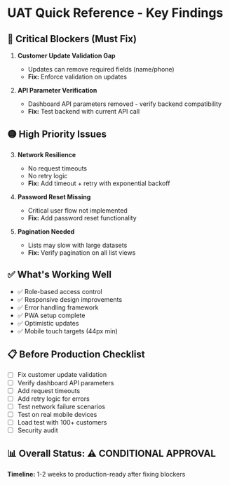 # UAT Quick Reference - Key Findings

## 🚨 Critical Blockers (Must Fix)

1. **Customer Update Validation Gap**
   - Updates can remove required fields (name/phone)
   - **Fix:** Enforce validation on updates

2. **API Parameter Verification**
   - Dashboard API parameters removed - verify backend compatibility
   - **Fix:** Test backend with current API call

## 🟡 High Priority Issues

3. **Network Resilience**
   - No request timeouts
   - No retry logic
   - **Fix:** Add timeout + retry with exponential backoff

4. **Password Reset Missing**
   - Critical user flow not implemented
   - **Fix:** Add password reset functionality

5. **Pagination Needed**
   - Lists may slow with large datasets
   - **Fix:** Verify pagination on all list views

## ✅ What's Working Well

- ✅ Role-based access control
- ✅ Responsive design improvements
- ✅ Error handling framework
- ✅ PWA setup complete
- ✅ Optimistic updates
- ✅ Mobile touch targets (44px min)

## 📋 Before Production Checklist

- [ ] Fix customer update validation
- [ ] Verify dashboard API parameters
- [ ] Add request timeouts
- [ ] Add retry logic for errors
- [ ] Test network failure scenarios
- [ ] Test on real mobile devices
- [ ] Load test with 100+ customers
- [ ] Security audit

## 📊 Overall Status: ⚠️ CONDITIONAL APPROVAL

**Timeline:** 1-2 weeks to production-ready after fixing blockers

